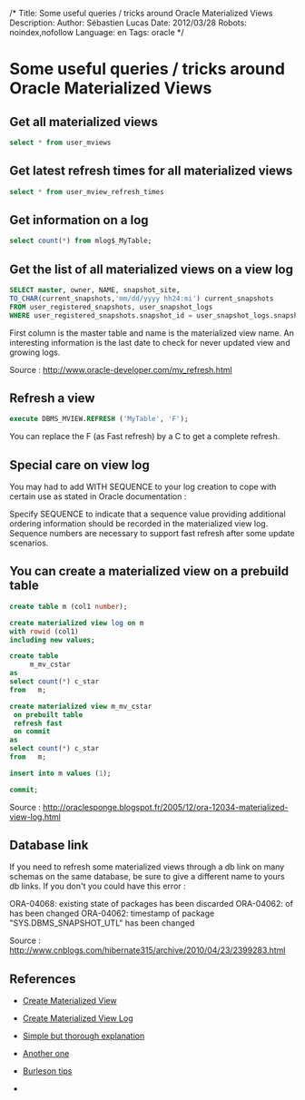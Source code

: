 /*
Title: Some useful queries / tricks around Oracle Materialized Views
Description: 
Author: Sébastien Lucas
Date: 2012/03/28
Robots: noindex,nofollow
Language: en
Tags: oracle
*/
# Some useful queries / tricks around Oracle Materialized Views

## Get all materialized views
```sql
select * from user_mviews
```
## Get latest refresh times for all materialized views

```sql
select * from user_mview_refresh_times
```
## Get information on a log

```sql
select count(*) from mlog$_MyTable;
```
## Get the list of all materialized views on a view log

```sql
SELECT master, owner, NAME, snapshot_site, 
TO_CHAR(current_snapshots,'mm/dd/yyyy hh24:mi') current_snapshots
FROM user_registered_snapshots, user_snapshot_logs
WHERE user_registered_snapshots.snapshot_id = user_snapshot_logs.snapshot_id (+)
```
First column is the master table and name is the materialized view name. An interesting information is the last date to check for never updated view and growing logs.

Source : http://www.oracle-developer.com/mv_refresh.html
## Refresh a view

```sql
execute DBMS_MVIEW.REFRESH ('MyTable', 'F');
```
You can replace the F (as Fast refresh) by a C to get a complete refresh.
## Special care on view log

You may had to add WITH SEQUENCE to your log creation to cope with certain use as stated in Oracle documentation :

Specify SEQUENCE to indicate that a sequence value providing additional ordering information should be recorded in the materialized view log. Sequence numbers are necessary to support fast refresh after some update scenarios.
## You can create a materialized view on a prebuild table

```sql
create table m (col1 number);

create materialized view log on m
with rowid (col1)
including new values;

create table
     m_mv_cstar
as
select count(*) c_star
from   m;

create materialized view m_mv_cstar
 on prebuilt table
 refresh fast
 on commit
as
select count(*) c_star
from   m;

insert into m values (1);

commit;
```

Source : http://oraclesponge.blogspot.fr/2005/12/ora-12034-materialized-view-log.html
## Database link

If you need to refresh some materialized views through a db link on many schemas on the same database, be sure to give a different name to yours db links. If you don't you could have this error :

ORA-04068: existing state of packages has been discarded
ORA-04062: of has been changed
ORA-04062: timestamp of package "SYS.DBMS_SNAPSHOT_UTL" has been changed

Source : http://www.cnblogs.com/hibernate315/archive/2010/04/23/2399283.html

## References

*	[Create Materialized View](http://docs.oracle.com/cd/B12037_01/server.101/b10759/statements_6002.htm)

*	[Create Materialized View Log](http://docs.oracle.com/cd/B12037_01/server.101/b10759/statements_6003.htm)

*	[Simple but thorough explanation](http://www.sqlsnippets.com/en/topic-12868.html)

*	[Another one](http://www.skill-guru.com/blog/2010/01/03/understanding-materialized-view-in-oracle/)

*	[Burleson tips](http://www.dba-oracle.com/art_9i_mv.htm)

*	


